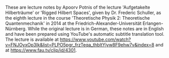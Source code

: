 These are lecture notes by Apoorv Potnis of the lecture 'Aufgetakelte Hilberträume' or 'Rigged Hilbert Spaces', given by Dr. Frederic Schuller, as the eighth lecture in the course 'Theoretische Physik 2: Theoretische Quantenmechanik' in 2014 at the Friedrich-Alexander-Universität Erlangen-Nürnberg. While the original lecture is in German, these notes are in English and have been prepared using YouTube's automatic subtitle translation tool. The lecture is available at https://www.youtube.com/watch?v=FNJOyxOp3Ik&list=PLPO5pgr_frzTeqa_thbltYjyw8F9ehw7v&index=8 and at https://www.fau.tv/clip/id/4301.
